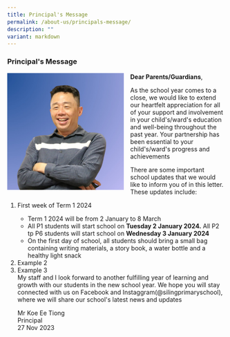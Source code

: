 ```yaml
---
title: Principal's Message
permalink: /about-us/principals-message/
description: ""
variant: markdown
---
```

### Principal's Message
 <img src="/images/About%20Us/slpsmrkoe.jpeg" style="width:270px;height:270px;margin-right:15px;" align="left">  

**Dear Parents/Guardians**,

As the school year comes to a close, we would like to extend our heartfelt appreciation for all of your support and involvement in your child's/ward's education and well-being throughout the past year. Your partnership has been essential to your child's/ward's progress and achievements

There are some important school updates that we would like to inform you of in this letter. These updates include:
<ol style="">
<li>First week of Term 1 2024 
</li>
	<ul>
<li>Term 1 2024 will be from 2 January to 8 March </li>
		<li>All P1 students will start school on <strong>Tuesday 2 January 2024.</strong> All P2 tp P6 students will start school on <strong>Wednesday 3 January 2024</strong></li>
<li>On the first day of school, all students should bring a small bag containing writing materials, a story book, a water bottle and a healthy light snack</li>
</ul>
<li>Example 2</li>
<li>Example 3</li>
My staff and I look forward to another fulfilling year of learning and growth with our students in the new school year. We hope you will stay connected with us on Facebook and Instaggram(@silingprimaryschool), where we will share our school's latest news and updates
 



Mr Koe Ee Tiong<br>
Principal<br>
27 Nov 2023</ol>